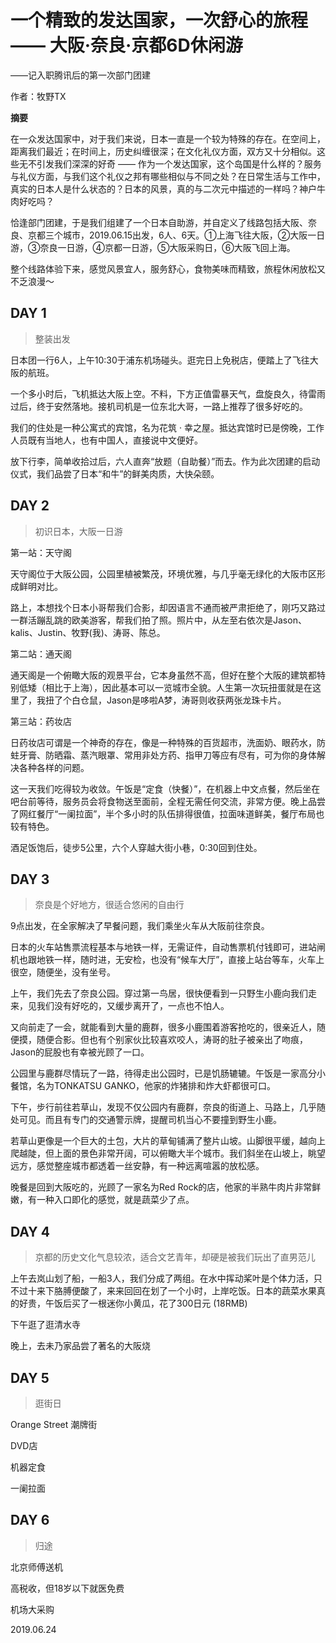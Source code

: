 # 一个精致的发达国家，一次舒心的旅程 —— 大阪·奈良·京都6D休闲游

——记入职腾讯后的第一次部门团建

作者：牧野TX

**摘要** 

在一众发达国家中，对于我们来说，日本一直是一个较为特殊的存在。在空间上，距离我们最近；在时间上，历史纠缠很深；在文化礼仪方面，双方又十分相似。这些无不引发我们深深的好奇 —— 作为一个发达国家，这个岛国是什么样的？服务与礼仪方面，与我们这个礼仪之邦有哪些相似与不同之处？在日常生活与工作中，真实的日本人是什么状态的？日本的风景，真的与二次元中描述的一样吗？神户牛肉好吃吗？

恰逢部门团建，于是我们组建了一个日本自助游，并自定义了线路包括大阪、奈良、京都三个城市，2019.06.15出发，6人、6天。①上海飞往大阪，②大阪一日游，③奈良一日游，④京都一日游，⑤大阪采购日，⑥大阪飞回上海。

整个线路体验下来，感觉风景宜人，服务舒心，食物美味而精致，旅程休闲放松又不乏浪漫～

## DAY 1

> 整装出发

日本团一行6人，上午10:30于浦东机场碰头。逛完日上免税店，便踏上了飞往大阪的航班。

一个多小时后，飞机抵达大阪上空。不料，下方正值雷暴天气，盘旋良久，待雷雨过后，终于安然落地。接机司机是一位东北大哥，一路上推荐了很多好吃的。

我们的住处是一种公寓式的宾馆，名为花筑 · 幸之屋。抵达宾馆时已是傍晚，工作人员既有当地人，也有中国人，直接说中文便好。

放下行李，简单收拾过后，六人直奔“放题（自助餐）”而去。作为此次团建的启动仪式，我们品尝了日本“和牛”的鲜美肉质，大快朵颐。



## DAY 2

> 初识日本，大阪一日游

第一站：天守阁

天守阁位于大阪公园，公园里植被繁茂，环境优雅，与几乎毫无绿化的大阪市区形成鲜明对比。

路上，本想找个日本小哥帮我们合影，却因语言不通而被严肃拒绝了，刚巧又路过一群活蹦乱跳的欧美游客，帮我们拍了照。照片中，从左至右依次是Jason、kalis、Justin、牧野(我)、涛哥、陈总。



第二站：通天阁

通天阁是一个俯瞰大阪的观景平台，它本身虽然不高，但好在整个大阪的建筑都特别低矮（相比于上海），因此基本可以一览城市全貌。人生第一次玩扭蛋就是在这里了，我扭了个白仓鼠，Jason是哆啦A梦，涛哥则收获两张龙珠卡片。

第三站：药妆店

日药妆店可谓是一个神奇的存在，像是一种特殊的百货超市，洗面奶、眼药水，防蛀牙膏、防晒霜、蒸汽眼罩、常用非处方药、指甲刀等应有尽有，可为你的身体解决各种各样的问题。

这一天我们吃得较为收敛。午饭是“定食（快餐）”，在机器上中文点餐，然后坐在吧台前等待，服务员会将食物送至面前，全程无需任何交流，非常方便。晚上品尝了网红餐厅“一阑拉面”，半个多小时的队伍排得很值，拉面味道鲜美，餐厅布局也较有特色。

酒足饭饱后，徒步5公里，六个人穿越大街小巷，0:30回到住处。

## DAY 3

> 奈良是个好地方，很适合悠闲的自由行

9点出发，在全家解决了早餐问题，我们乘坐火车从大阪前往奈良。

日本的火车站售票流程基本与地铁一样，无需证件，自动售票机付钱即可，进站闸机也跟地铁一样，随时进，无安检，也没有“候车大厅”，直接上站台等车，火车上很空，随便坐，没有坐号。

上午，我们先去了奈良公园。穿过第一鸟居，很快便看到一只野生小鹿向我们走来，见我们没有好吃的，又缓步离开了，一点也不怕人。

又向前走了一会，就能看到大量的鹿群，很多小鹿围着游客抢吃的，很亲近人，随便摸，随便合影。但也有个别家伙比较喜欢咬人，涛哥的肚子被亲出了吻痕，Jason的屁股也有幸被光顾了一口。

公园里与鹿群尽情玩了一路，待得走出公园时，已是饥肠辘辘。午饭是一家高分小餐馆，名为TONKATSU GANKO，他家的炸猪排和炸大虾都很可口。

下午，步行前往若草山，发现不仅公园内有鹿群，奈良的街道上、马路上，几乎随处可见。而且有专门的交通警示牌，提醒司机当心不要撞到野生小鹿。

若草山更像是一个巨大的土包，大片的草甸铺满了整片山坡。山脚很平缓，越向上爬越陡，但上面的景色非常开阔，可以俯瞰大半个城市。我们斜坐在山坡上，眺望远方，感觉整座城市都透着一丝安静，有一种远离喧嚣的放松感。

晚餐是回到大阪吃的，光顾了一家名为Red Rock的店，他家的半熟牛肉片非常鲜嫩，有一种入口即化的感觉，就是蔬菜少了点。

## DAY 4

> 京都的历史文化气息较浓，适合文艺青年，却硬是被我们玩出了直男范儿

上午去岚山划了船，一船3人，我们分成了两组。在水中挥动桨叶是个体力活，只不过十来下胳膊便酸了，来来回回在划了一个小时，上岸吃饭。日本的蔬菜水果真的好贵，午饭后买了一根迷你小黄瓜，花了300日元 (18RMB)



下午逛了逛清水寺

晚上，去未乃家品尝了著名的大阪烧

## DAY 5

> 逛街日

Orange Street 潮牌街

DVD店

机器定食

一阑拉面

## DAY 6

> 归途

北京师傅送机

高税收，但18岁以下就医免费

机场大采购



2019.06.24